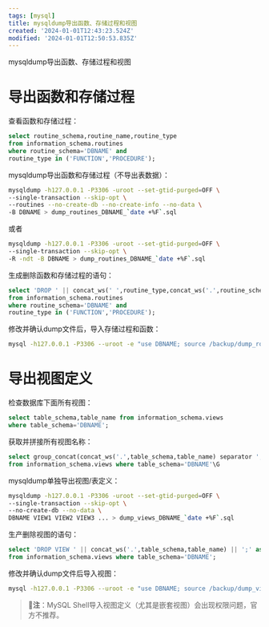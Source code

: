 ```yaml
---
tags: [mysql]
title: mysqldump导出函数、存储过程和视图
created: '2024-01-01T12:43:23.524Z'
modified: '2024-01-01T12:50:53.835Z'
---
```


mysqldump导出函数、存储过程和视图

# 导出函数和存储过程

查看函数和存储过程：
```sql
select routine_schema,routine_name,routine_type 
from information_schema.routines 
where routine_schema='DBNAME' and 
routine_type in ('FUNCTION','PROCEDURE');
```

mysqldump导出函数和存储过程（不导出表数据）：
```bash
mysqldump -h127.0.0.1 -P3306 -uroot --set-gtid-purged=OFF \
--single-transaction --skip-opt \
--routines --no-create-db --no-create-info --no-data \
-B DBNAME > dump_routines_DBNAME_`date +%F`.sql
```
或者
```bash
mysqldump -h127.0.0.1 -P3306 -uroot --set-gtid-purged=OFF \
--single-transaction --skip-opt \
-R -ndt -B DBNAME > dump_routines_DBNAME_`date +%F`.sql
```

生成删除函数和存储过程的语句：
```sql
select 'DROP ' || concat_ws(' ',routine_type,concat_ws('.',routine_schema,routine_name)) || ';'  as SQLTEXT 
from information_schema.routines
where routine_schema='DBNAME' and 
routine_type in ('FUNCTION','PROCEDURE');
```

修改并确认dump文件后，导入存储过程和函数：
```bash
mysql -h127.0.0.1 -P3306 --uroot -e "use DBNAME; source /backup/dump_routines_DBNAME_xxx.sql;"
```


# 导出视图定义

检查数据库下面所有视图：
```sql
select table_schema,table_name from information_schema.views 
where table_schema='DBNAME';
```

获取并拼接所有视图名称：
```sql
select group_concat(concat_ws('.',table_schema,table_name) separator ',')
from information_schema.views where table_schema='DBNAME'\G
```

mysqldump单独导出视图/表定义：
```bash
mysqldump -h127.0.0.1 -P3306 -uroot --set-gtid-purged=OFF \
--single-transaction --skip-opt \
--no-create-db --no-data \
DBNAME VIEW1 VIEW2 VIEW3 ... > dump_views_DBNAME_`date +%F`.sql
```

生产删除视图的语句：
```sql
select 'DROP VIEW ' || concat_ws('.',table_schema,table_name) || ';' as SQLTEXT
from information_schema.views where table_schema='DBNAME'; 
```

修改并确认dump文件后导入视图：
```bash
mysql -h127.0.0.1 -P3306 --uroot -e "use DBNAME; source /backup/dump_views_DBNAME_xxx.sql;"
```

>:snake:**注**：MySQL Shell导入视图定义（尤其是嵌套视图）会出现权限问题，官方不推荐。




